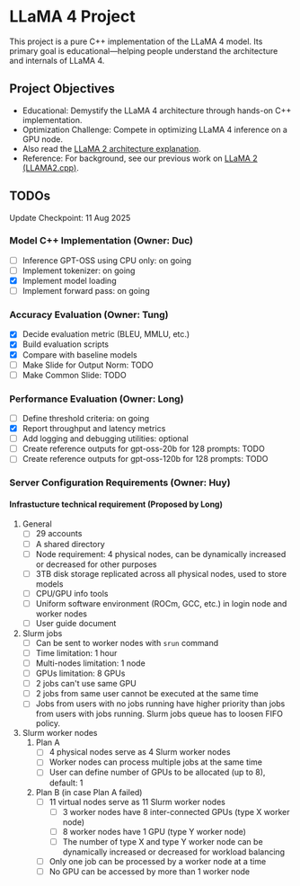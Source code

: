 # LLaMA 4 Project

This project is a pure C++ implementation of the LLaMA 4 model.
Its primary goal is educational—helping people understand the architecture and internals of LLaMA 4.

## Project Objectives

- Educational: Demystify the LLaMA 4 architecture through hands-on C++ implementation.
- Optimization Challenge: Compete in optimizing LLaMA 4 inference on a GPU node.
- Also read the [LLaMA 2 architecture explanation](https://github.com/moreh-dev/llama2.c/blob/master/LLAMA2.md).
- Reference: For background, see our previous work on [LLaMA 2 (LLAMA2.cpp)](https://github.com/moreh-dev/llama2.c/tree/350e04fe35433e6d2941dce5a1f53308f87058eb).

## TODOs

Update Checkpoint: 11 Aug 2025

### Model C++ Implementation (Owner: Duc)

- [ ] Inference GPT-OSS using CPU only: on going
- [ ] Implement tokenizer: on going
- [x] Implement model loading
- [ ] Implement forward pass: on going

### Accuracy Evaluation (Owner: Tung)

- [x] Decide evaluation metric (BLEU, MMLU, etc.)
- [x] Build evaluation scripts
- [x] Compare with baseline models
- [ ] Make Slide for Output Norm: TODO
- [ ] Make Common Slide: TODO

### Performance Evaluation (Owner: Long)

- [ ] Define threshold criteria: on going
- [x] Report throughput and latency metrics
- [ ] Add logging and debugging utilities: optional
- [ ] Create reference outputs for gpt-oss-20b for 128 prompts: TODO
- [ ] Create reference outputs for gpt-oss-120b for 128 prompts: TODO

### Server Configuration Requirements (Owner: Huy)

#### Infrastucture technical requirement (Proposed by Long)

1. General
    - [ ] 29 accounts
    - [ ] A shared directory
    - [ ] Node requirement: 4 physical nodes, can be dynamically increased or decreased for other purposes
    - [ ] 3TB disk storage replicated across all physical nodes, used to store models
    - [ ] CPU/GPU info tools
    - [ ] Uniform software environment (ROCm, GCC, etc.) in login node and worker nodes
    - [ ] User guide document
1. Slurm jobs
    - [ ] Can be sent to worker nodes with `srun` command
    - [ ] Time limitation: 1 hour
    - [ ] Multi-nodes limitation: 1 node
    - [ ] GPUs limitation: 8 GPUs
    - [ ] 2 jobs can't use same GPU
    - [ ] 2 jobs from same user cannot be executed at the same time
    - [ ] Jobs from users with no jobs running have higher priority than jobs from users with jobs running. Slurm jobs queue has to loosen FIFO policy.
1. Slurm worker nodes
    1. Plan A
        - [ ] 4 physical nodes serve as 4 Slurm worker nodes
        - [ ] Worker nodes can process multiple jobs at the same time
        - [ ] User can define number of GPUs to be allocated (up to 8), default: 1
    2. Plan B (in case Plan A failed)
        - [ ] 11 virtual nodes serve as 11 Slurm worker nodes
            - [ ] 3 worker nodes have 8 inter-connected GPUs (type X worker node)
            - [ ] 8 worker nodes have 1 GPU (type Y worker node)
            - [ ] The number of type X and type Y worker node can be dynamically increased or decreased for workload balancing
        - [ ] Only one job can be processed by a worker node at a time
        - [ ] No GPU can be accessed by more than 1 worker node
